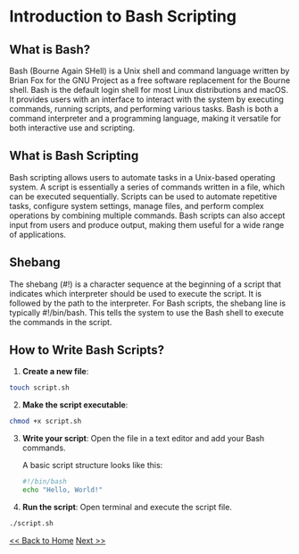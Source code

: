 # Introduction to Bash Scripting

## What is Bash?
Bash (Bourne Again SHell) is a Unix shell and command language written by Brian Fox for the GNU Project as a free software replacement for the Bourne shell. 
Bash is the default login shell for most Linux distributions and macOS. 
It provides users with an interface to interact with the system by executing commands, running scripts, and performing various tasks. 
Bash is both a command interpreter and a programming language, making it versatile for both interactive use and scripting.


## What is Bash Scripting
Bash scripting allows users to automate tasks in a Unix-based operating system. 
A script is essentially a series of commands written in a file, which can be executed sequentially. 
Scripts can be used to automate repetitive tasks, configure system settings, manage files, and perform complex operations by combining multiple commands. 
Bash scripts can also accept input from users and produce output, making them useful for a wide range of applications.

## Shebang 
The shebang (#!) is a character sequence at the beginning of a script that indicates which interpreter should be used to execute the script. 
It is followed by the path to the interpreter. For Bash scripts, the shebang line is typically #!/bin/bash. 
This tells the system to use the Bash shell to execute the commands in the script.

## How to Write Bash Scripts?
1. **Create a new file**:
```sh
touch script.sh
```
2. **Make the script executable**:
```sh
chmod +x script.sh
```
3. **Write your script**: Open the file in a text editor and add your Bash commands. 

   A basic script structure looks like this:
   ```sh
   #!/bin/bash
   echo "Hello, World!"
   ```
4. **Run the script**: Open terminal and execute the script file.
```sh
./script.sh
```

[<< Back to Home](./README.md)                                              [Next >>](./basic-bash-commands.md)


